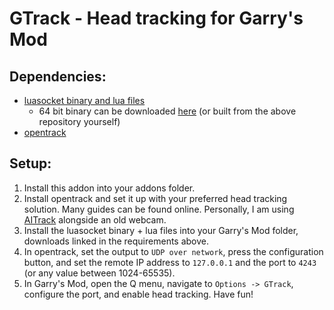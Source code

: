 # GTrack - Head tracking for Garry's Mod
## Dependencies:
- [luasocket binary and lua files](https://github.com/danielga/gmod_luasocket)
    - 64 bit binary can be downloaded [here](https://f001.backblazeb2.com/file/cheezus-sharex/ShareX/2022/11/gmcl_socket.core_win64.dll) (or built from the above repository yourself)
- [opentrack](https://github.com/opentrack/opentrack)

## Setup:
1. Install this addon into your addons folder.
2. Install opentrack and set it up with your preferred head tracking solution. Many guides can be found online. Personally, I am using [AITrack](https://github.com/AIRLegend/aitrack/releases) alongside an old webcam.
3. Install the luasocket binary + lua files into your Garry's Mod folder, downloads linked in the requirements above.
4. In opentrack, set the output to `UDP over network`, press the configuration button, and set the remote IP address to `127.0.0.1` and the port to `4243` (or any value between 1024-65535).
5. In Garry's Mod, open the Q menu, navigate to `Options -> GTrack`, configure the port, and enable head tracking. Have fun!